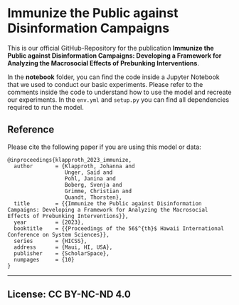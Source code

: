 # Immunize the Public against Disinformation Campaigns

This is our official GitHub-Repository for the publication **Immunize the Public against Disinformation Campaigns: Developing a Framework for Analyzing the Macrosocial Effects of Prebunking Interventions**. 

In the **notebook** folder, you can find the code inside a Jupyter Notebook that we used to conduct our basic experiments. Please refer to the comments inside the code to understand how to use the model and recreate our experiments. In the `env.yml` and `setup.py` you can find all dependencies required to run the model. 
 
## Reference 

Please cite the following paper if you are using this model or data: 

```
@inproceedings{klapproth_2023_immunize,
  author       = {Klapproth, Johanna and 
	  			  Unger, Saïd and 
				  Pohl, Janina and 
				  Boberg, Svenja and 
				  Grimme, Christian and 
				  Quandt, Thorsten},
  title        = {{Immunize the Public against Disinformation Campaigns: Developing a Framework for Analyzing the Macrosocial Effects of Prebunking Interventions}},
  year         = {2023},
  booktitle	   = {{Proceedings of the 56$^{th}$ Hawaii International Conference on System Sciences}},
  series 	   = {HICSS},
  address      = {Maui, HI, USA}, 
  publisher    = {ScholarSpace},
  numpages 	   = {10}
} 
```

---
License: CC BY-NC-ND 4.0
---